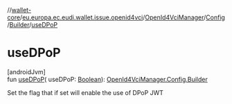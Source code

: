//[wallet-core](../../../../../index.md)/[eu.europa.ec.eudi.wallet.issue.openid4vci](../../../index.md)/[OpenId4VciManager](../../index.md)/[Config](../index.md)/[Builder](index.md)/[useDPoP](use-d-po-p.md)

# useDPoP

[androidJvm]\
fun [useDPoP](use-d-po-p.md)(
useDPoP: [Boolean](https://kotlinlang.org/api/latest/jvm/stdlib/kotlin/-boolean/index.html)): [OpenId4VciManager.Config.Builder](index.md)

Set the flag that if set will enable the use of DPoP JWT
